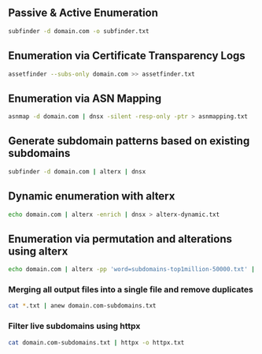 ## Passive & Active Enumeration
```bash
subfinder -d domain.com -o subfinder.txt
```
## Enumeration via Certificate Transparency Logs
```bash
assetfinder --subs-only domain.com >> assetfinder.txt
```
## Enumeration via ASN Mapping
```bash
asnmap -d domain.com | dnsx -silent -resp-only -ptr > asnmapping.txt
```
## Generate subdomain patterns based on existing subdomains
```bash
subfinder -d domain.com | alterx | dnsx
```
## Dynamic enumeration with alterx
```bash
echo domain.com | alterx -enrich | dnsx > alterx-dynamic.txt
```
## Enumeration via permutation and alterations using alterx
```bash
echo domain.com | alterx -pp 'word=subdomains-top1million-50000.txt' | dnsx > alterx-permutation.txt
```
### Merging all output files into a single file and remove duplicates
```bash
cat *.txt | anew domain.com-subdomains.txt
```
### Filter live subdomains using httpx
```bash
cat domain.com-subdomains.txt | httpx -o httpx.txt
```